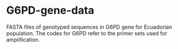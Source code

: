 # G6PD-gene-data
FASTA files of genotyped sequences in G6PD gene for Ecuadorian population. The codes for G6PD refer to the primer sets used for amplification.
